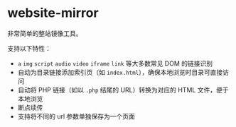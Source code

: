 # website-mirror

非常简单的整站镜像工具。

支持以下特性：

-   `a` `img` `script` `audio` `video` `iframe` `link` 等大多数常见 DOM 的链接识别
-   自动为目录链接添加索引页（如 `index.html`），确保本地浏览时目录可直接访问
-   自动将 PHP 链接（如以 `.php` 结尾的 URL）转换为对应的 HTML 文件，便于本地浏览
-   断点续传
-   支持将不同的 url 参数单独保存为一个页面

